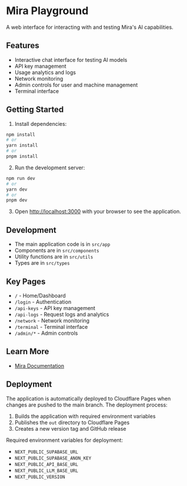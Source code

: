 # Mira Playground

A web interface for interacting with and testing Mira's AI capabilities.

## Features

- Interactive chat interface for testing AI models
- API key management
- Usage analytics and logs
- Network monitoring
- Admin controls for user and machine management
- Terminal interface

## Getting Started

1. Install dependencies:

```bash
npm install
# or
yarn install
# or
pnpm install
```

2. Run the development server:

```bash
npm run dev
# or
yarn dev
# or
pnpm dev
```

3. Open [http://localhost:3000](http://localhost:3000) with your browser to see the application.

## Development

- The main application code is in `src/app`
- Components are in `src/components`
- Utility functions are in `src/utils`
- Types are in `src/types`

## Key Pages

- `/` - Home/Dashboard
- `/login` - Authentication
- `/api-keys` - API key management
- `/api-logs` - Request logs and analytics
- `/network` - Network monitoring
- `/terminal` - Terminal interface
- `/admin/*` - Admin controls

## Learn More

- [Mira Documentation](https://docs.mira.ai)

## Deployment

The application is automatically deployed to Cloudflare Pages when changes are pushed to the main branch. The deployment process:

1. Builds the application with required environment variables
2. Publishes the `out` directory to Cloudflare Pages
3. Creates a new version tag and GitHub release

Required environment variables for deployment:

- `NEXT_PUBLIC_SUPABASE_URL`
- `NEXT_PUBLIC_SUPABASE_ANON_KEY`
- `NEXT_PUBLIC_API_BASE_URL`
- `NEXT_PUBLIC_LLM_BASE_URL`
- `NEXT_PUBLIC_VERSION`

